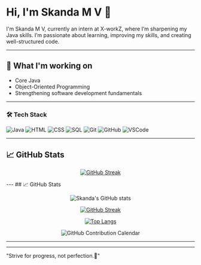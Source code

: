 # Hi, I'm Skanda M V 👋  

I'm Skanda M V, currently an intern at X-workZ, where I’m sharpening my Java skills. I’m passionate about learning, improving my skills, and creating well-structured code.

---

## 🌱 What I'm working on

- Core Java  
- Object-Oriented Programming  
- Strengthening software development fundamentals 

---

### 🛠️ Tech Stack

<p align="left">
  <img src="https://img.shields.io/badge/Java-ED8B00?style=for-the-badge&logo=java&logoColor=white" alt="Java"/>
  <img src="https://img.shields.io/badge/HTML5-E34F26?style=for-the-badge&logo=html5&logoColor=white" alt="HTML"/>
  <img src="https://img.shields.io/badge/CSS3-1572B6?style=for-the-badge&logo=css3&logoColor=white" alt="CSS"/>
  <img src="https://img.shields.io/badge/SQL-003B57?style=for-the-badge&logo=sql&logoColor=white" alt="SQL"/>
  <img src="https://img.shields.io/badge/Git-F05032?style=for-the-badge&logo=git&logoColor=white" alt="Git"/>
  <img src="https://img.shields.io/badge/GitHub-181717?style=for-the-badge&logo=github&logoColor=white" alt="GitHub"/>
  <img src="https://img.shields.io/badge/VSCode-007ACC?style=for-the-badge&logo=visual-studio-code&logoColor=white" alt="VSCode"/>
</p>

---

## 📈 GitHub Stats
<div align="center">

[![GitHub Streak](https://streak-stats.demolab.com?user=SKANDAMV27&theme=gruvbox)](https://git.io/streak-stats)


</div>
---
## 📈 GitHub Stats
<div align="center">

<!-- Classic Stats -->
![Skanda's GitHub stats](https://github-readme-stats.vercel.app/api?username=SKANDAMV27&show_icons=true&theme=radical)

<!-- Streak with new theme -->
[![GitHub Streak](https://streak-stats.demolab.com?user=SKANDAMV27&theme=gruvbox)](https://git.io/streak-stats)

<!-- Top languages -->
[![Top Langs](https://github-readme-stats.vercel.app/api/top-langs/?username=SKANDAMV27&layout=compact&theme=vision-friendly-dark)](https://github.com/SKANDAMV27)

<!-- GitHub Contribution Graph -->
![GitHub Contribution Calendar](https://ghchart.rshah.org/SKANDAMV27)

<!-- Snake Animation (Optional setup required) -->
<!-- ![Snake animation](https://github.com/SKANDAMV27/SKANDAMV27/blob/output/github-contribution-grid-snake.svg) -->

</div>


---


---

"Strive for progress, not perfection.🚀"
